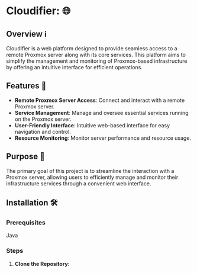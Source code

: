 # Cloudifier: 🌐

## Overview ℹ️

Cloudifier is a web platform designed to provide seamless access to a remote Proxmox server along with its core services. This platform aims to simplify the management and monitoring of Proxmox-based infrastructure by offering an intuitive interface for efficient operations.

## Features 🚀

- **Remote Proxmox Server Access**: Connect and interact with a remote Proxmox server.
- **Service Management**: Manage and oversee essential services running on the Proxmox server.
- **User-Friendly Interface**: Intuitive web-based interface for easy navigation and control.
- **Resource Monitoring**: Monitor server performance and resource usage.

## Purpose 🎯

The primary goal of this project is to streamline the interaction with a Proxmox server, allowing users to efficiently manage and monitor their infrastructure services through a convenient web interface.

## Installation  🛠️

### Prerequisites
Java

### Steps

1. **Clone the Repository:**
